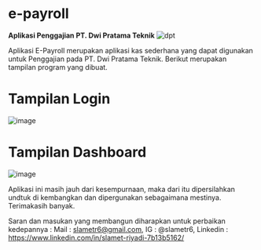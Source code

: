# e-payroll
**Aplikasi Penggajian PT. Dwi Pratama Teknik**
![dpt](https://user-images.githubusercontent.com/53107522/128480508-76b07b73-33c1-40fa-b348-9a6a5fd4af1b.png)

Aplikasi E-Payroll merupakan aplikasi kas sederhana yang dapat digunakan untuk Penggajian pada PT. Dwi Pratama Teknik. 
Berikut merupakan tampilan program yang dibuat.

# Tampilan Login
![image](https://user-images.githubusercontent.com/53107522/128480398-2b87b847-3ada-4751-915a-838d4e2fe80a.png)

# Tampilan Dashboard
![image](https://user-images.githubusercontent.com/53107522/128480449-1a1b92f0-48ee-4c85-a39f-08d1a5d66427.png)

Aplikasi ini masih jauh dari kesempurnaan, maka dari itu dipersilahkan undtuk di kembangkan dan dipergunakan sebagaimana mestinya. 
Terimakasih banyak.

Saran dan masukan yang membangun diharapkan untuk perbaikan kedepannya : 
Mail : slametr6@gmail.com, 
IG : @slametr6, 
Linkedin : https://www.linkedin.com/in/slamet-riyadi-7b13b5162/
